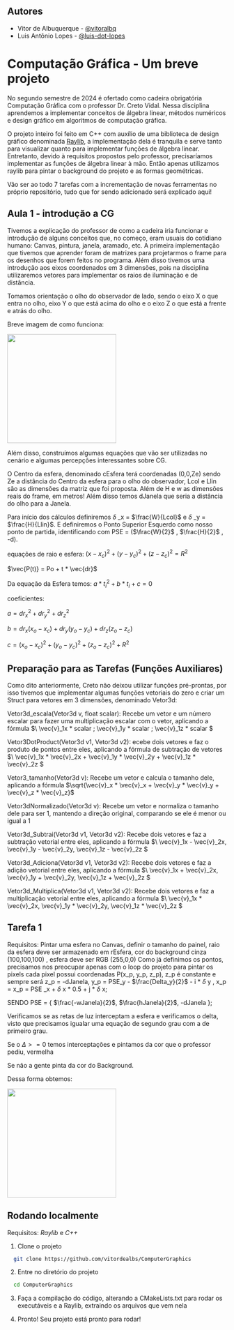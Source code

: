## Autores

- Vitor de Albuquerque - [@vitoralbq](https://www.github.com/vitoralbq)
- Luis Antônio Lopes - [@luis-dot-lopes](https://www.github.com/luis-dot-lopes)


# Computação Gráfica - Um breve projeto

No segundo semestre de 2024 é ofertado como cadeira obrigatória Computação Gráfica com o professor Dr. Creto Vidal. Nessa disciplina aprendemos a implementar conceitos de álgebra linear, métodos numéricos e design gráfico em algoritmos de computação gráfica.

O projeto inteiro foi feito em C++ com auxílio de uma biblioteca de design gráfico denominada [Raylib](https://www.raylib.com), a implementação dela é tranquila e serve tanto para visualizar quanto para implementar funções de álgebra linear. Entretanto, devido à requisitos propostos pelo professor, precisaríamos implementar as funções de álgebra linear à mão. Então apenas utilizamos raylib para pintar o background do projeto e as formas geométricas.

Vão ser ao todo 7 tarefas com a incrementação de novas ferramentas no próprio repositório, tudo que for sendo adicionado será explicado aqui!

## Aula 1 - introdução a CG

 Tivemos a explicação do professor de como a cadeira iria funcionar e introdução de alguns conceitos que, no começo, eram usuais do cotidiano humano: Canvas, pintura, janela, aramado, etc. A primeira implementação que tivemos que aprender foram de matrizes para projetarmos o frame para os desenhos que forem feitos no programa.
Além disso tivemos uma introdução aos eixos coordenados em 3 dimensões, pois na disciplina utilizaremos vetores para implementar os raios de iluminação e de distância. 

Tomamos orientação o olho do observador de lado, sendo o eixo X o que entra no olho, eixo Y o que está acima do olho e o eixo Z o que está a frente e atrás do olho.

Breve imagem de como funciona:


<img src = "https://lh3.googleusercontent.com/pw/AP1GczNHu23zcwkk2Jkhdx_4BHyKi4BxKXt1nqfTmTv11qCAnOqxrNHKXh14lzl_2dnwtO8_T3gkYOAXTSCq2FrdAV90tP1rklFyvUkOlPtnt3-DqudSK0vnZr3ov83WsS3_cjoIDP9J8vm7hj_4QkHAMhAk=w799-h793-s-no-gm?authuser=0" height = "250px">

Além disso, construímos algumas equações que vão ser utilizadas no cenário e algumas percepções interessantes sobre CG.

O Centro da esfera, denominado cEsfera terá coordenadas (0,0,Ze) sendo Ze a distância do Centro da esfera para o olho do observador, Lcol e Llin são as dimensões da matriz que foi proposta. Além de H e w as dimensões reais do frame, em metros! Além disso temos dJanela que seria a distância do olho para a Janela.

Para início dos cálculos definiremos $\delta$ _x = $\frac{W}{Lcol}$  e $\delta$ _y = $\frac{H}{Llin}$. E definiremos o Ponto Superior Esquerdo como nosso ponto de partida, identificando com PSE = ($\frac{W}{2}$ , $\frac{H}{2}$ , -d).

equações de raio e esfera:
$(x-x_c)^2 + (y - y_c)^2 + (z - z_c)^2 = R^2$

$\vec{P(t)} = Po + t * \vec{dr}$ 


Da equação da Esfera temos: $a* t_i^2  + b*t_i + c = 0$

coeficientes:

$a = dr_x^2 + dr_y^2 + dr_z^2$

$b = dr_x(x_o - x_c) + dr_y(y_o - y_c) + dr_z(z_o - z_c)$

$c = (x_o-x_c)^2 + (y_o-y_c)^2 + (z_o - z_c)^2 + R^2$

## Preparação para as Tarefas (Funções Auxiliares)
Como dito anteriormente, Creto não deixou utilizar funções pré-prontas, por isso tivemos que implementar algumas funções vetoriais do zero e criar um Struct para vetores em 3 dimensões, denominado Vetor3d: 

Vetor3d_escala(Vetor3d v, float scalar): Recebe um vetor e um número escalar para fazer uma multiplicação escalar com o vetor, aplicando a fórmula $\ \vec{v}_1x * scalar ; \vec{v}_1y * scalar ; \vec{v}_1z * scalar $

Vetor3DotProduct(Vetor3d v1, Vetor3d v2): ecebe dois vetores e faz o produto de pontos entre eles, aplicando a fórmula de subtração de vetores $\ \vec{v}_1x * \vec{v}_2x + \vec{v}_1y * \vec{v}_2y + \vec{v}_1z * \vec{v}_2z $

Vetor3_tamanho(Vetor3d v): Recebe um vetor e calcula o tamanho dele, aplicando a fórmula $`\sqrt{\vec{v}_x * \vec{v}_x + \vec{v}_y * \vec{v}_y + \vec{v}_z * \vec{v}_z}`$

Vetor3dNormalizado(Vetor3d v): Recebe um vetor e normaliza o tamanho dele para ser 1, mantendo a direção original, comparando se ele é menor ou igual a 1

Vetor3d_Subtrai(Vetor3d v1, Vetor3d v2): Recebe dois vetores e faz a subtração vetorial entre eles, aplicando a fórmula $\ \vec{v}_1x - \vec{v}_2x, \vec{v}_1y - \vec{v}_2y, \vec{v}_1z - \vec{v}_2z $

Vetor3d_Adiciona(Vetor3d v1, Vetor3d v2): Recebe dois vetores e faz a adição vetorial entre eles, aplicando a fórmula $\ \vec{v}_1x + \vec{v}_2x, \vec{v}_1y + \vec{v}_2y, \vec{v}_1z + \vec{v}_2z $

Vetor3d_Multiplica(Vetor3d v1, Vetor3d v2): Recebe dois vetores e faz a multiplicação vetorial entre eles, aplicando a fórmula $\ \vec{v}_1x * \vec{v}_2x, \vec{v}_1y * \vec{v}_2y, \vec{v}_1z * \vec{v}_2z $

## Tarefa 1 
Requisitos: Pintar uma esfera no Canvas, definir o tamanho do painel, raio da esfera deve ser armazenado em rEsfera, cor do background cinza (100,100,100) , esfera deve ser RGB (255,0,0)
Como já definimos os pontos, precisamos nos preocupar apenas com o loop do projeto para pintar os pixels
cada pixel possui coordenadas P(x_p, y_p, z_p), z_p é constante e sempre será z_p = -dJanela, y_p = PSE_y - $\frac{Delta_y}{2}\$ - i * $\delta$ y , x_p = x_p = PSE _x + $\delta$ x * 0.5 + j * $\delta$ x;

SENDO PSE = { $\frac{-wJanela}{2}$, $\frac{hJanela}{2}$, -dJanela };

Verificamos se as retas de luz interceptam a esfera e verificamos o delta, visto que precisamos igualar uma equação de segundo grau com a de primeiro grau.

Se o $\Delta >= 0$ temos interceptações e pintamos da cor que o professor pediu, vermelha

Se não a gente pinta da cor do Background.

Dessa forma obtemos:


<img src = "https://lh3.googleusercontent.com/pw/AP1GczNvS1MePpnp4cwV74iyfh5o90bNHSefxCZbVmqI9pmsKPvuy0DroYwdVXBM8yl3t9gYpEcFzCPE1BB2d9ncI9vLlk5ZfE6C7Ypt1LnMIcBuMsjNwh5oskMtVCgqeXtym2ZT0eiODNmPMYj2eVM0F5ET=w799-h603-s-no-gm?authuser=0" height = "250px">


## Rodando localmente
Requisitos: *Raylib* e *C++*

1) Clone o projeto

```bash
  git clone https://github.com/vitordealbs/ComputerGraphics
```

2) Entre no diretório do projeto

```bash
  cd ComputerGraphics
```
3) Faça a compilação do código, alterando a CMakeLists.txt para rodar os executáveis e a Raylib, extraindo os arquivos que vem nela

4) Pronto! Seu projeto está pronto para rodar!
